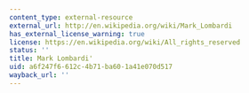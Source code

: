 ```yaml
---
content_type: external-resource
external_url: http://en.wikipedia.org/wiki/Mark_Lombardi
has_external_license_warning: true
license: https://en.wikipedia.org/wiki/All_rights_reserved
status: ''
title: Mark Lombardi'
uid: a6f247f6-612c-4b71-ba60-1a41e070d517
wayback_url: ''
---
```

